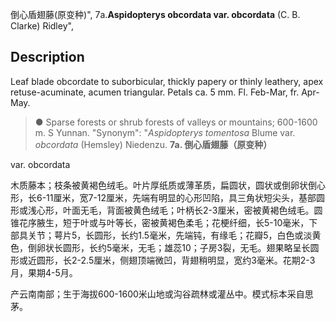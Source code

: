 倒心盾翅藤(原变种)",
7a.**Aspidopterys obcordata var. obcordata** (C. B. Clarke) Ridley",

## Description
Leaf blade obcordate to suborbicular, thickly papery or thinly leathery, apex retuse-acuminate, acumen triangular. Petals ca. 5 mm. Fl. Feb-Mar, fr. Apr-May.

> ● Sparse forests or shrub forests of valleys or mountains; 600-1600 m. S Yunnan.
  "Synonym": "*Aspidopterys tomentosa* Blume var. *obcordata* (Hemsley) Niedenzu.
**7a. 倒心盾翅藤（原变种）**

var. obcordata

木质藤本；枝条被黄褐色绒毛。叶片厚纸质或薄革质，扁圆状，圆状或倒卵状倒心形，长6-11厘米，宽7-12厘米，先端有明显的心形凹陷，具三角状短尖头，基部圆形或浅心形，叶面无毛，背面被黄色绒毛；叶柄长2-3厘米，密被黄褐色绒毛。圆锥花序腋生，短于叶或与叶等长，密被黄褐色柔毛；花梗纤细，长5-10毫米，下部具关节；萼片5，长圆形，长约1.5毫米，先端钝，有缘毛；花瓣5，白色或淡黄色，倒卵状长圆形，长约5毫米，无毛；雄蕊10；子房3裂，无毛。翅果略呈长圆形或近圆形，长2-2.5厘米，侧翅顶端微凹，背翅稍明显，宽约3毫米。花期2-3月，果期4-5月。

产云南南部；生于海拔600-1600米山地或沟谷疏林或灌丛中。模式标本采自思茅。
